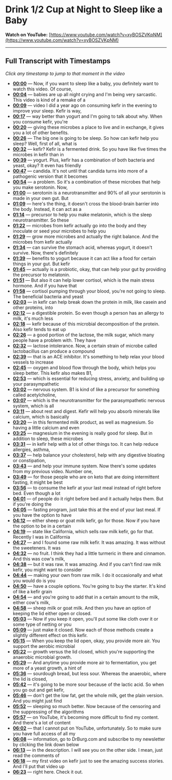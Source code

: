 # Drink 1/2 Cup at Night to Sleep like a Baby

**Watch on YouTube:** [https://www.youtube.com/watch?v=xyBOSZVKpNM](https://www.youtube.com/watch?v=xyBOSZVKpNM)

---

## Full Transcript with Timestamps

*Click any timestamp to jump to that moment in the video*

- **[00:00](https://www.youtube.com/watch?v=xyBOSZVKpNM&t=0s)** — Now, if you want to sleep like a baby, you definitely want to watch this video. Of course,
- **[00:04](https://www.youtube.com/watch?v=xyBOSZVKpNM&t=4s)** — babies are up all night crying and I'm being very sarcastic. This video is kind of a remake of a
- **[00:09](https://www.youtube.com/watch?v=xyBOSZVKpNM&t=9s)** — video I did a year ago on consuming kefir in the evening to improve your sleep. Kefir is way,
- **[00:17](https://www.youtube.com/watch?v=xyBOSZVKpNM&t=17s)** — way better than yogurt and I'm going to talk about why. When you consume kefir, you're
- **[00:20](https://www.youtube.com/watch?v=xyBOSZVKpNM&t=20s)** — giving these microbes a place to live and in exchange, it gives you a lot of other benefits.
- **[00:26](https://www.youtube.com/watch?v=xyBOSZVKpNM&t=26s)** — The big one is going to be sleep. So how can kefir help you sleep? Well, first of all, what is
- **[00:32](https://www.youtube.com/watch?v=xyBOSZVKpNM&t=32s)** — kefir? Kefir is a fermented drink. So you have like five times the microbes in kefir than in
- **[00:39](https://www.youtube.com/watch?v=xyBOSZVKpNM&t=39s)** — yogurt. Plus, kefir has a combination of both bacteria and yeast, okay? It even has friendly
- **[00:47](https://www.youtube.com/watch?v=xyBOSZVKpNM&t=47s)** — candida. It's not until that candida turns into more of a pathogenic version that it becomes
- **[00:54](https://www.youtube.com/watch?v=xyBOSZVKpNM&t=54s)** — a problem. So it's a combination of these microbes that help you make serotonin. Now,
- **[01:00](https://www.youtube.com/watch?v=xyBOSZVKpNM&t=60s)** — serotonin is a neurotransmitter and 90% of all your serotonin is made in your own gut. But
- **[01:09](https://www.youtube.com/watch?v=xyBOSZVKpNM&t=69s)** — here's the thing, it doesn't cross the blood-brain barrier into the body. Instead, it can act as a
- **[01:14](https://www.youtube.com/watch?v=xyBOSZVKpNM&t=74s)** — precursor to help you make melatonin, which is the sleep neurotransmitter. So these
- **[01:22](https://www.youtube.com/watch?v=xyBOSZVKpNM&t=82s)** — microbes from kefir actually go into the body and they inoculate or seed your microbes to help you
- **[01:29](https://www.youtube.com/watch?v=xyBOSZVKpNM&t=89s)** — grow more microbes and actually the right balance. And the microbes from kefir actually
- **[01:34](https://www.youtube.com/watch?v=xyBOSZVKpNM&t=94s)** — can survive the stomach acid, whereas yogurt, it doesn't survive. Now, there's definitely
- **[01:39](https://www.youtube.com/watch?v=xyBOSZVKpNM&t=99s)** — benefits to yogurt because it can act like a food for certain things in your gut. But kefir
- **[01:45](https://www.youtube.com/watch?v=xyBOSZVKpNM&t=105s)** — actually is a probiotic, okay, that can help your gut by providing the precursor to melatonin.
- **[01:51](https://www.youtube.com/watch?v=xyBOSZVKpNM&t=111s)** — But also it can help lower cortisol, which is the main stress hormone. And if you have that
- **[01:58](https://www.youtube.com/watch?v=xyBOSZVKpNM&t=118s)** — cortisol pumping through your blood, you're not going to sleep. The beneficial bacteria and yeast
- **[02:03](https://www.youtube.com/watch?v=xyBOSZVKpNM&t=123s)** — in kefir can help break down the protein in milk, like casein and other proteins, into
- **[02:12](https://www.youtube.com/watch?v=xyBOSZVKpNM&t=132s)** — a digestible protein. So even though a person has an allergy to milk, it's much less
- **[02:18](https://www.youtube.com/watch?v=xyBOSZVKpNM&t=138s)** — kefir because of this microbial decomposition of the protein. Also kefir tends to eat up
- **[02:26](https://www.youtube.com/watch?v=xyBOSZVKpNM&t=146s)** — a good portion of the lactose, the milk sugar, which many people have a problem with. They have
- **[02:32](https://www.youtube.com/watch?v=xyBOSZVKpNM&t=152s)** — lactose intolerance. Now, a certain strain of microbe called lactobacillus can produce a compound
- **[02:39](https://www.youtube.com/watch?v=xyBOSZVKpNM&t=159s)** — that is an ACE inhibitor. It's something to help relax your blood vessels to increase
- **[02:45](https://www.youtube.com/watch?v=xyBOSZVKpNM&t=165s)** — oxygen and blood flow through the body, which helps you sleep better. This kefir also makes B1,
- **[02:53](https://www.youtube.com/watch?v=xyBOSZVKpNM&t=173s)** — which is essential for reducing stress, anxiety, and building up your parasympathetic
- **[03:02](https://www.youtube.com/watch?v=xyBOSZVKpNM&t=182s)** — nervous system. B1 is kind of like a precursor for something called acetylcholine,
- **[03:07](https://www.youtube.com/watch?v=xyBOSZVKpNM&t=187s)** — which is the neurotransmitter for the parasympathetic nervous system, which is all
- **[03:11](https://www.youtube.com/watch?v=xyBOSZVKpNM&t=191s)** — about rest and digest. Kefir will help you absorb minerals like calcium, which is basically
- **[03:20](https://www.youtube.com/watch?v=xyBOSZVKpNM&t=200s)** — in this fermented milk product, as well as magnesium. So having a little calcium and even
- **[03:25](https://www.youtube.com/watch?v=xyBOSZVKpNM&t=205s)** — magnesium in the evening is really good for sleep. But in addition to sleep, these microbes
- **[03:31](https://www.youtube.com/watch?v=xyBOSZVKpNM&t=211s)** — in kefir help with a lot of other things too. It can help reduce allergies, asthma,
- **[03:37](https://www.youtube.com/watch?v=xyBOSZVKpNM&t=217s)** — help balance your cholesterol, help with any digestive bloating or constipation,
- **[03:43](https://www.youtube.com/watch?v=xyBOSZVKpNM&t=223s)** — and help your immune system. Now there's some updates from my previous video. Number one,
- **[03:49](https://www.youtube.com/watch?v=xyBOSZVKpNM&t=229s)** — for those people who are on keto that are doing intermittent fasting, it might be best
- **[03:56](https://www.youtube.com/watch?v=xyBOSZVKpNM&t=236s)** — to consume the kefir at your last meal instead of right before bed. Even though a lot
- **[04:01](https://www.youtube.com/watch?v=xyBOSZVKpNM&t=241s)** — of people do it right before bed and it actually helps them. But if you're doing the
- **[04:05](https://www.youtube.com/watch?v=xyBOSZVKpNM&t=245s)** — fasting program, just take this at the end of your last meal. If you have the option to have
- **[04:12](https://www.youtube.com/watch?v=xyBOSZVKpNM&t=252s)** — either sheep or goat milk kefir, go for those. Now if you have the option to be in a certain
- **[04:19](https://www.youtube.com/watch?v=xyBOSZVKpNM&t=259s)** — state like California, which sells raw milk kefir, go for that. Recently I was in California
- **[04:27](https://www.youtube.com/watch?v=xyBOSZVKpNM&t=267s)** — and I found some raw milk kefir. It was amazing. It was without the sweeteners. It was
- **[04:32](https://www.youtube.com/watch?v=xyBOSZVKpNM&t=272s)** — no fruit. I think they had a little turmeric in there and cinnamon. And this was cow's milk,
- **[04:38](https://www.youtube.com/watch?v=xyBOSZVKpNM&t=278s)** — but it was raw. It was amazing. And if you can't find raw milk kefir, you might want to consider
- **[04:44](https://www.youtube.com/watch?v=xyBOSZVKpNM&t=284s)** — making your own from raw milk. I do it occasionally and what you would do is you
- **[04:50](https://www.youtube.com/watch?v=xyBOSZVKpNM&t=290s)** — have a couple options. You're going to buy the starter. It's kind of like a kefir grain
- **[04:54](https://www.youtube.com/watch?v=xyBOSZVKpNM&t=294s)** — and you're going to add that in a certain amount to the milk, either cow's milk,
- **[04:58](https://www.youtube.com/watch?v=xyBOSZVKpNM&t=298s)** — sheep milk or goat milk. And then you have an option of keeping the lid either open or closed.
- **[05:03](https://www.youtube.com/watch?v=xyBOSZVKpNM&t=303s)** — Now if you keep it open, you'll put some like cloth over it or some type of netting or you
- **[05:09](https://www.youtube.com/watch?v=xyBOSZVKpNM&t=309s)** — just make it closed. Now each of those methods create a slightly different effect on this kefir.
- **[05:15](https://www.youtube.com/watch?v=xyBOSZVKpNM&t=315s)** — When you keep the lid open, okay, you provide more air. You support the aerobic microbial
- **[05:22](https://www.youtube.com/watch?v=xyBOSZVKpNM&t=322s)** — growth versus the lid closed, which you're supporting the anaerobic microbial growth.
- **[05:29](https://www.youtube.com/watch?v=xyBOSZVKpNM&t=329s)** — And anytime you provide more air to fermentation, you get more of a yeast growth, a hint of
- **[05:36](https://www.youtube.com/watch?v=xyBOSZVKpNM&t=336s)** — sourdough bread, but less sour. Whereas the anaerobic, where the lid is closed,
- **[05:42](https://www.youtube.com/watch?v=xyBOSZVKpNM&t=342s)** — it's going to be more sour because of the lactic acid. So when you go out and get kefir,
- **[05:46](https://www.youtube.com/watch?v=xyBOSZVKpNM&t=346s)** — don't get the low fat, get the whole milk, get the plain version. And you might just find
- **[05:52](https://www.youtube.com/watch?v=xyBOSZVKpNM&t=352s)** — sleeping so much better. Now because of the censoring and the suppressing of the algorithms
- **[05:57](https://www.youtube.com/watch?v=xyBOSZVKpNM&t=357s)** — on YouTube, it's becoming more difficult to find my content. And there's a lot of content
- **[06:02](https://www.youtube.com/watch?v=xyBOSZVKpNM&t=362s)** — that I cannot put on YouTube, unfortunately. So to make sure you have full access of all my
- **[06:08](https://www.youtube.com/watch?v=xyBOSZVKpNM&t=368s)** — information, go to DrBurg.com and subscribe to my newsletter by clicking the link down below
- **[06:13](https://www.youtube.com/watch?v=xyBOSZVKpNM&t=373s)** — in the description. I will see you on the other side. I mean, just read the comments of
- **[06:18](https://www.youtube.com/watch?v=xyBOSZVKpNM&t=378s)** — my first video on kefir just to see the amazing success stories. And I'll put that video up
- **[06:23](https://www.youtube.com/watch?v=xyBOSZVKpNM&t=383s)** — right here. Check it out.
